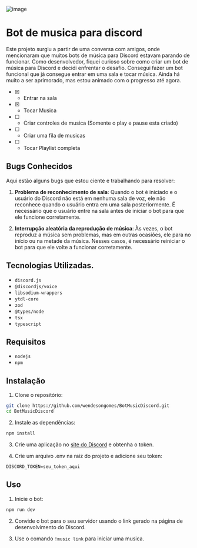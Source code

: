 ![image](https://github.com/wendesongomes/BotMusicDiscord/assets/82889172/e2da48f2-0f10-4403-9162-86747c56cb4d)

# Bot de musica para discord

Este projeto surgiu a partir de uma conversa com amigos, onde mencionaram que muitos bots de música para Discord estavam parando de funcionar. Como desenvolvedor, fiquei curioso sobre como criar um bot de música para Discord e decidi enfrentar o desafio. Consegui fazer um bot funcional que já consegue entrar em uma sala e tocar música. Ainda há muito a ser aprimorado, mas estou animado com o progresso até agora.

- [x]  - Entrar na sala
- [x]  - Tocar Musica
- [ ]  - Criar controles de musica (Somente o play e pause esta criado)
- [ ]  - Criar uma fila de musicas
- [ ]  - Tocar Playlist completa

## Bugs Conhecidos

Aqui estão alguns bugs que estou ciente e trabalhando para resolver:

1. **Problema de reconhecimento de sala**: Quando o bot é iniciado e o usuário do Discord não está em nenhuma sala de voz, ele não reconhece quando o usuário entra em uma sala posteriormente. É necessário que o usuário entre na sala antes de iniciar o bot para que ele funcione corretamente.

1. **Interrupção aleatória da reprodução de música**: Às vezes, o bot reproduz a música sem problemas, mas em outras ocasiões, ele para no início ou na metade da música. Nesses casos, é necessário reiniciar o bot para que ele volte a funcionar corretamente.

## Tecnologias Utilizadas.

- `discord.js`
- `@discordjs/voice`
- `libsodium-wrappers`
- `ytdl-core`
- `zod`
- `@types/node`
- `tsx`
- `typescript`

## Requisitos

- `nodejs`
- `npm`

## Instalação

1. Clone o repositório:
```sh
git clone https://github.com/wendesongomes/BotMusicDiscord.git
cd BotMusicDiscord
```

2. Instale as dependências:
```sh
npm install
```

3. Crie uma aplicação no [site do Discord](https://discord.com/developers/applications) e obtenha o token.

4. Crie um arquivo .env na raiz do projeto e adicione seu token:
```
DISCORD_TOKEN=seu_token_aqui
```

## Uso

1. Inicie o bot:

```sh
npm run dev
```

2. Convide o bot para o seu servidor usando o link gerado na página de desenvolvimento do Discord.

3. Use o comando `!music link` para iniciar uma musica.

